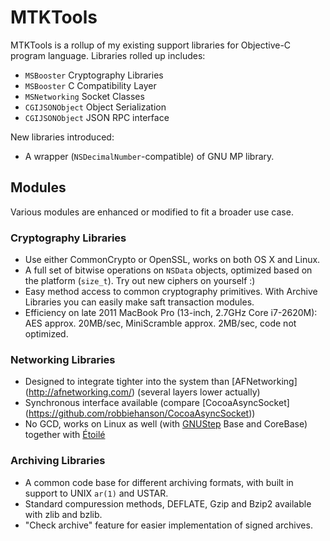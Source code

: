 # MTKTools

MTKTools is a rollup of my existing support libraries for Objective-C program
language. Libraries rolled up includes:

*   `MSBooster` Cryptography Libraries
*   `MSBooster` C Compatibility Layer
*   `MSNetworking` Socket Classes
*   `CGIJSONObject` Object Serialization
*   `CGIJSONObject` JSON RPC interface

New libraries introduced:

*   A wrapper (`NSDecimalNumber`-compatible) of GNU MP library.

## Modules

Various modules are enhanced or modified to fit a broader use case.

### Cryptography Libraries

*   Use either CommonCrypto or OpenSSL, works on both OS X and Linux.
*   A full set of bitwise operations on `NSData` objects, optimized based on the
    platform (`size_t`). Try out new ciphers on yourself :)
*   Easy method access to common cryptography primitives. With Archive Libraries
    you can easily make saft transaction modules.
*   Efficiency on late 2011 MacBook Pro (13-inch, 2.7GHz Core i7-2620M): AES
    approx. 20MB/sec, MiniScramble approx. 2MB/sec, code not optimized.

### Networking Libraries

*   Designed to integrate tighter into the system than [AFNetworking]
    (http://afnetworking.com/) (several layers lower actually)
*   Synchronous interface available (compare [CocoaAsyncSocket]
    (https://github.com/robbiehanson/CocoaAsyncSocket))
*   No GCD, works on Linux as well (with [GNUStep](http://gnustep.org) Base and
    CoreBase) together with [Étoilé](http://etoileos.com/)

### Archiving Libraries

*   A common code base for different archiving formats, with built in support to
    UNIX `ar(1)` and USTAR.
*   Standard compuression methods, DEFLATE, Gzip and Bzip2 available with zlib
    and bzlib.
*   "Check archive" feature for easier implementation of signed archives.